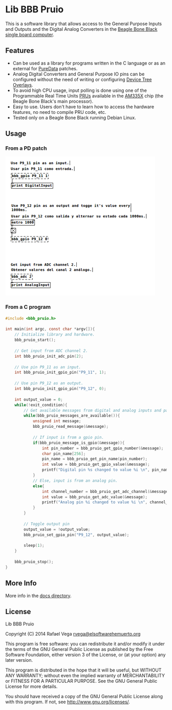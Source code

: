 # Lib BBB Pruio

This is a software library that allows access to the General Purpose Inputs and Outputs and the Digital Analog Converters in the [Beagle Bone Black single board computer](http://beagleboard.org/black).  

## Features

* Can be used as a library for programs written in the C language or as an external for [PureData](http://puredata.info) patches.
* Analog Digital Converters and General Purpose IO pins can be configured without the need of writing or configuring [Device Tree Overlays](https://learn.adafruit.com/introduction-to-the-beaglebone-black-device-tree?view=all).
* To avoid high CPU usage, input polling is done using one of the Programmable Real Time Units [PRUs](https://github.com/beagleboard/am335x_pru_package/blob/master/Documentation/01-AM335x_PRU_ICSS_Overview.pdf?raw=true) available in the [AM335X](http://www.ti.com/product/am3358) chip (the Beagle Bone Black's main processor).
* Easy to use. Users don't have to learn how to access the hardware features, no need to compile PRU code, etc.
* Tested only on a Beagle Bone Black running Debian Linux.

## Usage
 
### From a PD patch

![img](docs/images/lib-bbb-pruio-example.pd.png)

### From a C program

```C
#include <bbb_pruio.h>

int main(int argc, const char *argv[]){
    // Initialize library and hardware.
    bbb_pruio_start();

    // Get input from ADC channel 2.
    int bbb_pruio_init_adc_pin(2); 

    // Use pin P9_11 as an input.
    int bbb_pruio_init_gpio_pin("P9_11", 1); 

    // Use pin P9_12 as an output.
    int bbb_pruio_init_gpio_pin("P9_12", 0); 

    int output_value = 0;
    while(!exit_condition){
        // Get available messages from digital and analog inputs and parse them:
        while(bbb_pruio_messages_are_available()){
            unsigned int message;
            bbb_pruio_read_message(&message);

            // If input is from a gpio pin.
            if(bbb_pruio_message_is_gpio(&message)){
                int pin_number = bbb_pruio_get_gpio_number(&message);
                char pin_name[256];
                pin_name = bbb_pruio_get_pin_name(pin_number);
                int value = bbb_pruio_get_gpio_value(&message);
                printf("Digital pin %s changed to value %i \n", pin_name, value);
            }
            // Else, input is from an analog pin.
            else{
                int channel_number = bbb_pruio_get_adc_channel(&message);
                int value = bbb_pruio_get_adc_value(&message);
                printf("Analog pin %i changed to value %i \n", channel_number, value);
            }
        }

        // Toggle output pin
        output_value = !output_value;
        bbb_pruio_set_gpio_pin("P9_12", output_value); 

        sleep(1);
    }

    bbb_pruio_stop();
}

```

## More Info

More info in the [docs directory](docs/manual.md).

## License

Lib BBB Pruio

Copyright (C) 2014 Rafael Vega <rvega@elsoftwarehemuerto.org>

This program is free software: you can redistribute it and/or modify it under the terms of the GNU General Public License as published by the Free Software Foundation, either version 3 of the License, or (at your option) any later version.  

This program is distributed in the hope that it will be useful, but WITHOUT ANY WARRANTY; without even the implied warranty of MERCHANTABILITY or FITNESS FOR A PARTICULAR PURPOSE.  See the GNU General Public License for more details.

You should have received a copy of the GNU General Public License along with this program.  If not, see <http://www.gnu.org/licenses/>.
